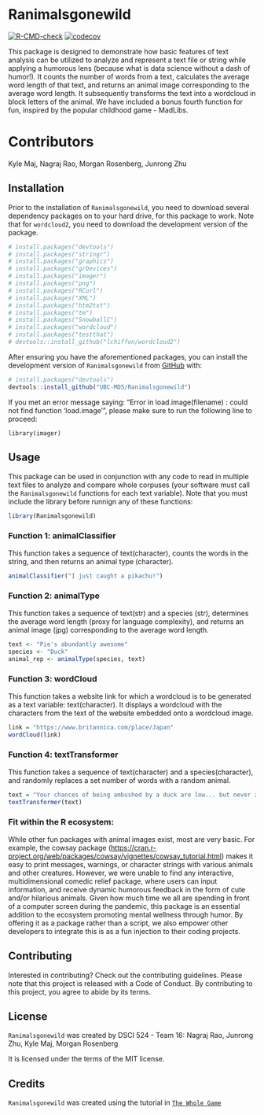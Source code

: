 
<!-- README.md is generated from README.Rmd. Please edit that file -->

# Ranimalsgonewild

<!-- badges: start -->

[![R-CMD-check](https://github.com/UBC-MDS/Ranimalsgonewild/workflows/R-CMD-check/badge.svg)](https://github.com/UBC-MDS/Ranimalsgonewild/actions)
[![codecov](https://codecov.io/gh/UBC-MDS/Ranimalsgonewild/branch/main/graph/badge.svg?token=V2GblMbnZy)](https://codecov.io/gh/UBC-MDS/Ranimalsgonewild)

<!-- badges: end -->

This package is designed to demonstrate how basic features of text
analysis can be utilized to analyze and represent a text file or string
while applying a humorous lens (because what is data science without a
dash of humor!). It counts the number of words from a text, calculates
the average word length of that text, and returns an animal image
corresponding to the average word length. It subsequently transforms the
text into a wordcloud in block letters of the animal. We have included a
bonus fourth function for fun, inspired by the popular childhood game -
MadLibs.

# Contributors

Kyle Maj, Nagraj Rao, Morgan Rosenberg, Junrong Zhu

## Installation

Prior to the installation of `Ranimalsgonewild`, you need to download
several dependency packages on to your hard drive, for this package to
work. Note that for `wordcloud2`, you need to download the development
version of the package.

``` r
# install.packages("devtools")
# install.packages("stringr")
# install.packages("graphics")
# install.packages("grDevices")
# install.packages("imager")
# install.packages("png")
# install.packages("RCurl")
# install.packages("XML")
# install.packages("htm2txt")
# install.packages("tm")
# install.packages("SnowballC")
# install.packages("wordcloud")
# install.packages("testthat")
# devtools::install_github("lchiffon/wordcloud2")
```

After ensuring you have the aforementioned packages, you can install the
development version of `Ranimalsgonewild` from
[GitHub](https://github.com/) with:

``` r
# install.packages("devtools")
devtools::install_github("UBC-MDS/Ranimalsgonewild")
```

If you met an error message saying: “Error in load.image(filename) :
could not find function ‘load.image’”, please make sure to run the
following line to proceed:

    library(imager)

## Usage

This package can be used in conjunction with any code to read in
multiple text files to analyze and compare whole corpuses (your software
must call the `Ranimalsgonewild` functions for each text variable). Note
that you must include the library before runnign any of these functions:

``` r
library(Ranimalsgonewild)
```

### Function 1: animalClassifier

This function takes a sequence of text(character), counts the words in
the string, and then returns an animal type (character).

``` r
animalClassifier("I just caught a pikachu!")
```

### Function 2: animalType

This function takes a sequence of text(str) and a species (str),
determines the average word length (proxy for language complexity), and
returns an animal image (jpg) corresponding to the average word length.

``` r
text <- "Pie's abundantly awesome"
species <- "Duck"
animal_rep <- animalType(species, text)
```

### Function 3: wordCloud

This function takes a website link for which a wordcloud is to be
generated as a text variable: text(character). It displays a wordcloud
with the characters from the text of the website embedded onto a
wordcloud image.

``` r
link = "https://www.britannica.com/place/Japan"
wordCloud(link)
```

### Function 4: textTransformer

This function takes a sequence of text(character) and a
species(character), and randomly replaces a set number of words with a
random animal.

``` r
text = "Your chances of being ambushed by a duck are low... but never zero!"
textTransformer(text)
```

### Fit within the R ecosystem:

While other fun packages with animal images exist, most are very basic.
For example, the cowsay package
(<https://cran.r-project.org/web/packages/cowsay/vignettes/cowsay_tutorial.html>)
makes it easy to print messages, warnings, or character strings with
various animals and other creatures. However, we were unable to find any
interactive, multidimensional comedic relief package, where users can
input information, and receive dynamic humorous feedback in the form of
cute and/or hilarious animals. Given how much time we all are spending
in front of a computer screen during the pandemic, this package is an
essential addition to the ecosystem promoting mental wellness through
humor. By offering it as a package rather than a script, we also empower
other developers to integrate this is as a fun injection to their coding
projects.

## Contributing

Interested in contributing? Check out the contributing guidelines.
Please note that this project is released with a Code of Conduct. By
contributing to this project, you agree to abide by its terms.

## License

`Ranimalsgonewild` was created by DSCI 524 - Team 16: Nagraj Rao,
Junrong Zhu, Kyle Maj, Morgan Rosenberg

It is licensed under the terms of the MIT license.

## Credits

`Ranimalsgonewild` was created using the tutorial in
[`The Whole Game`](https://r-pkgs.org/whole-game.html)

